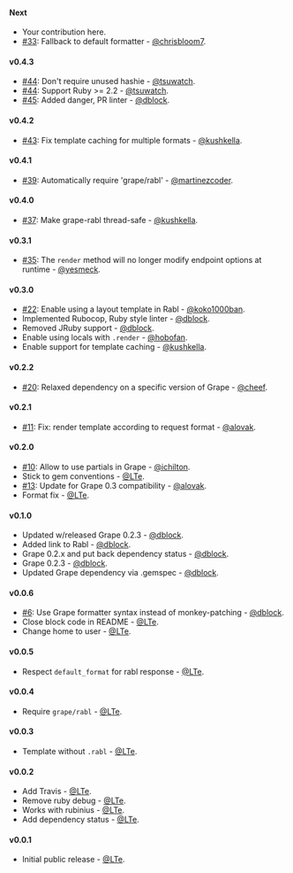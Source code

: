 #### Next

* Your contribution here.
* [#33](https://github.com/ruby-grape/grape-rabl/issues/44): Fallback to default formatter - [@chrisbloom7](https://github.com/chrisbloom7).

#### v0.4.3

* [#44](https://github.com/ruby-grape/grape-rabl/issues/44): Don't require unused hashie - [@tsuwatch](https://github.com/tsuwatch).
* [#44](https://github.com/ruby-grape/grape-rabl/issues/44): Support Ruby >= 2.2 - [@tsuwatch](https://github.com/tsuwatch).
* [#45](https://github.com/ruby-grape/grape-rabl/pull/45): Added danger, PR linter - [@dblock](https://github.com/dblock).

#### v0.4.2

* [#43](https://github.com/ruby-grape/grape-rabl/pull/43): Fix template caching for multiple formats - [@kushkella](https://github.com/kushkella).

#### v0.4.1

* [#39](https://github.com/ruby-grape/grape-rabl/issues/39): Automatically require 'grape/rabl' - [@martinezcoder](https://github.com/martinezcoder).

#### v0.4.0

* [#37](https://github.com/ruby-grape/grape-rabl/issues/37): Make grape-rabl thread-safe - [@kushkella](https://github.com/kushkella).

#### v0.3.1

* [#35](https://github.com/ruby-grape/grape-rabl/issues/35): The `render` method will no longer modify endpoint options at runtime - [@yesmeck](https://github.com/yesmeck).

#### v0.3.0

* [#22](https://github.com/ruby-grape/grape-rabl/pull/22): Enable using a layout template in Rabl - [@koko1000ban](https://github.com/koko1000ban).
* Implemented Rubocop, Ruby style linter - [@dblock](https://github.com/dblock).
* Removed JRuby support - [@dblock](https://github.com/dblock).
* Enable using locals with `.render` - [@hobofan](https://github.com/hobofan).
* Enable support for template caching - [@kushkella](https://github.com/kushkella).


#### v0.2.2

* [#20](https://github.com/ruby-grape/grape-rabl/pull/20): Relaxed dependency on a specific version of Grape - [@cheef](https://github.com/cheef).

#### v0.2.1

* [#11](https://github.com/ruby-grape/grape-rabl/pull/11): Fix: render template according to request format - [@alovak](https://github.com/alovak).

#### v0.2.0

* [#10](https://github.com/ruby-grape/grape-rabl/pull/10): Allow to use partials in Grape - [@ichilton](https://github.com/ichilton).
* Stick to gem conventions - [@LTe](https://github.com/lte).
* [#13](https://github.com/ruby-grape/grape-rabl/pull/13): Update for Grape 0.3 compatibility - [@alovak](https://github.com/alovak).
* Format fix - [@LTe](https://github.com/LTe).

#### v0.1.0

* Updated w/released Grape 0.2.3 - [@dblock](https://github.com/dblock).
* Added link to Rabl - [@dblock](https://github.com/dblock).
* Grape 0.2.x and put back dependency status - [@dblock](https://github.com/dblock).
* Grape 0.2.3 - [@dblock](https://github.com/dblock).
* Updated Grape dependency via .gemspec - [@dblock](https://github.com/dblock).

#### v0.0.6

* [#6](https://github.com/ruby-grape/grape-rabl/pull/6): Use Grape formatter syntax instead of monkey-patching - [@dblock](https://github.com/dblock).
* Close block code in README - [@LTe](https://github.com/LTe).
* Change home to user - [@LTe](https://github.com/LTe).

#### v0.0.5

* Respect `default_format` for rabl response - [@LTe](https://github.com/LTe).

#### v0.0.4

* Require `grape/rabl` - [@LTe](https://github.com/LTe).

#### v0.0.3

* Template without `.rabl` - [@LTe](https://github.com/LTe).

#### v0.0.2

* Add Travis - [@LTe](https://github.com/LTe).
* Remove ruby debug - [@LTe](https://github.com/LTe).
* Works with rubinius - [@LTe](https://github.com/LTe).
* Add dependency status - [@LTe](https://github.com/LTe).

#### v0.0.1

* Initial public release - [@LTe](https://github.com/lte).
